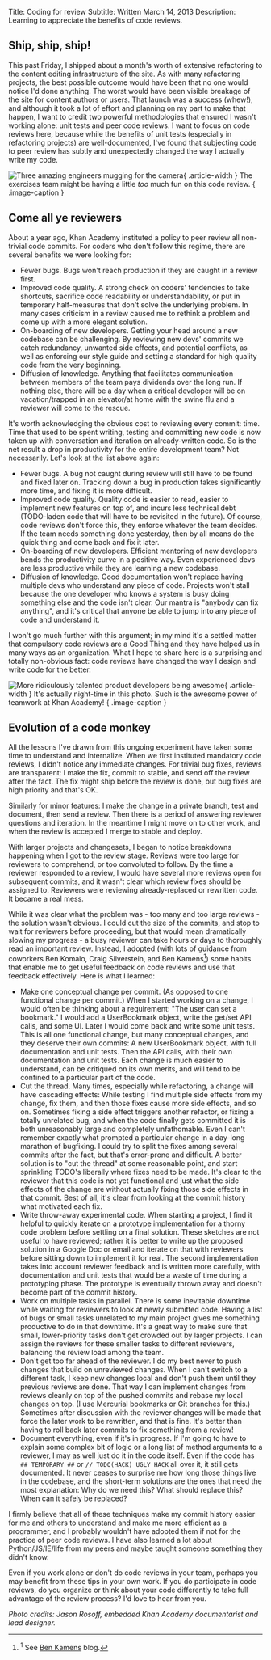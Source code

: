 Title: Coding for review
Subtitle: Written March 14, 2013
Description: Learning to appreciate the benefits of code reviews.

## Ship, ship, ship!

This past Friday, I shipped about a month's worth of extensive refactoring to
the content editing infrastructure of the site. As with many refactoring
projects, the best possible outcome would have been that no one would notice I'd
done anything. The worst would have been visible breakage of the site for
content authors or users. That launch was a success (whew!), and although it
took a lot of effort and planning on my part to make that happen, I want to
credit two powerful methodologies that ensured I wasn't working alone: unit
tests and peer code reviews. I want to focus on code reviews here, because while
the benefits of unit tests (especially in refactoring projects) are
well-documented, I've found that subjecting code to peer review has subtly and
unexpectedly changed the way I actually write my code.

![Three amazing engineers mugging for the camera](../images/13-03-14/having-fun.jpg){ .article-width }
The exercises team might be having a little *too* much fun on this code review.
{ .image-caption }

## Come all ye reviewers

About a year ago, Khan Academy instituted a policy to peer review all non-trivial code commits. For coders who don't follow this regime, there are several benefits we were looking for:

* Fewer bugs. Bugs won't reach production if they are caught in a review first.
* Improved code quality. A strong check on coders' tendencies to take shortcuts,
  sacrifice code readability or understandability, or put in temporary
  half-measures that don't solve the underlying problem. In many cases criticism
  in a review caused me to rethink a problem and come up with a more elegant
  solution.
* On-boarding of new developers. Getting your head around a new codebase can be
  challenging. By reviewing new devs' commits we catch redundancy, unwanted side
  effects, and potential conflicts, as well as enforcing our style guide and
  setting a standard for high quality code from the very beginning.
* Diffusion of knowledge. Anything that facilitates communication between
  members of the team pays dividends over the long run. If nothing else, there
  will be a day when a critical developer will be on vacation/trapped in an
  elevator/at home with the swine flu and a reviewer will come to the rescue.

It's worth acknowledging the obvious cost to reviewing every commit: time. Time
that used to be spent writing, testing and committing new code is now taken up
with conversation and iteration on already-written code. So is the net result a
drop in productivity for the entire development team? Not necessarily. Let's
look at the list above again:

* Fewer bugs. A bug not caught during review will still have to be found and
  fixed later on. Tracking down a bug in production takes significantly more
  time, and fixing it is more difficult.
* Improved code quality. Quality code is easier to read, easier to implement new
  features on top of, and incurs less technical debt (TODO-laden code that will
  have to be revisited in the future). Of course, code reviews don't force this,
  they enforce whatever the team decides. If the team needs something done
  yesterday, then by all means do the quick thing and come back and fix it
  later.
* On-boarding of new developers. Efficient mentoring of new developers bends the
  productivity curve in a positive way. Even experienced devs are less
  productive while they are learning a new codebase.
* Diffusion of knowledge. Good documentation won't replace having multiple devs
  who understand any piece of code. Projects won't stall because the one
  developer who knows a system is busy doing something else and the code isn't
  clear. Our mantra is "anybody can fix anything", and it's critical that anyone
  be able to jump into any piece of code and understand it.

I won't go much further with this argument; in my mind it's a settled matter
that compulsory code reviews are a Good Thing and they have helped us in many
ways as an organization. What I hope to share here is a surprising and totally
non-obvious fact: code reviews have changed the way I design and write code for
the better.

![More ridiculously talented product developers being awesome](../images/13-03-14/nighttime.jpg){ .article-width }
It's actually night-time in this photo. Such is the awesome power of teamwork at Khan Academy!
{ .image-caption }

## Evolution of a code monkey

All the lessons I've drawn from this ongoing experiment have taken some time to
understand and internalize. When we first instituted mandatory code reviews, I
didn't notice any immediate changes. For trivial bug fixes, reviews are
transparent: I make the fix, commit to stable, and send off the review after the
fact. The fix might ship before the review is done, but bug fixes are high
priority and that's OK.

Similarly for minor features: I make the change in a private branch, test and
document, then send a review. Then there is a period of answering reviewer
questions and iteration. In the meantime I might move on to other work, and when
the review is accepted I merge to stable and deploy.

With larger projects and changesets, I began to notice breakdowns happening when
I got to the review stage. Reviews were too large for reviewers to comprehend,
or too convoluted to follow. By the time a reviewer responded to a review, I
would have several more reviews open for subsequent commits, and it wasn't clear
which review fixes should be assigned to. Reviewers were reviewing
already-replaced or rewritten code. It became a real mess.

While it was clear what the problem was - too many and too large reviews - the
solution wasn't obvious. I could cut the size of the commits, and stop to wait
for reviewers before proceeding, but that would mean dramatically slowing my
progress - a busy reviewer can take hours or days to thoroughly read an
important review. Instead, I adopted (with lots of guidance from coworkers Ben
Komalo, Craig Silverstein, and Ben Kamens[^1]) some habits that enable me to get
useful feedback on code reviews and use that feedback effectively. Here is what
I learned:

[^1]: <sup>1</sup> See [Ben Kamens](https://bjk5.com) blog.

* Make one conceptual change per commit. (As opposed to one functional change
  per commit.) When I started working on a change, I would often be thinking
  about a requirement: "The user can set a bookmark." I would add a UserBookmark
  object, write the get/set API calls, and some UI. Later I would come back and
  write some unit tests. This is all one functional change, but many conceptual
  changes, and they deserve their own commits: A new UserBookmark object, with
  full documentation and unit tests. Then the API calls, with their own
  documentation and unit tests. Each change is much easier to understand, can be
  critiqued on its own merits, and will tend to be confined to a particular part
  of the code.
* Cut the thread. Many times, especially while refactoring, a change will have
  cascading effects: While testing I find multiple side effects from my change,
  fix them, and then those fixes cause more side effects, and so on. Sometimes
  fixing a side effect triggers another refactor, or fixing a totally unrelated
  bug, and when the code finally gets committed it is both unreasonably large
  and completely unfathomable. Even I can't remember exactly what prompted a
  particular change in a day-long marathon of bugfixing. I could try to split
  the fixes among several commits after the fact, but that's error-prone and
  difficult. A better solution is to "cut the thread" at some reasonable point,
  and start sprinkling TODO's liberally where fixes need to be made. It's clear
  to the reviewer that this code is not yet functional and just what the side
  effects of the change are without actually fixing those side effects in that
  commit. Best of all, it's clear from looking at the commit history what
  motivated each fix.
* Write throw-away experimental code. When starting a project, I find it helpful
  to quickly iterate on a prototype implementation for a thorny code problem
  before settling on a final solution. These sketches are not useful to have
  reviewed; rather it is better to write up the proposed solution in a Google
  Doc or email and iterate on that with reviewers before sitting down to
  implement it for real. The second implementation takes into account reviewer
  feedback and is written more carefully, with documentation and unit tests that
  would be a waste of time during a prototyping phase. The prototype is
  eventually thrown away and doesn't become part of the commit history.
* Work on multiple tasks in parallel. There is some inevitable downtime while
  waiting for reviewers to look at newly submitted code. Having a list of bugs
  or small tasks unrelated to my main project gives me something productive to
  do in that downtime. It's a great way to make sure that small, lower-priority
  tasks don't get crowded out by larger projects. I can assign the reviews for
  these smaller tasks to different reviewers, balancing the review load among
  the team.
* Don't get too far ahead of the reviewer. I do my best never to push changes
  that build on unreviewed changes. When I can't switch to a different task, I
  keep new changes local and don't push them until they previous reviews are
  done. That way I can implement changes from reviews cleanly on top of the
  pushed commits and rebase my local changes on top. (I use Mercurial bookmarks
  or Git branches for this.) Sometimes after discussion with the reviewer
  changes will be made that force the later work to be rewritten, and that is
  fine. It's better than having to roll back later commits to fix something from
  a review!
* Document everything, even if it's in progress. If I'm going to have to explain
  some complex bit of logic or a long list of method arguments to a reviewer, I
  may as well just do it in the code itself. Even if the code has `## TEMPORARY
  ##` or `// TODO(HACK) UGLY HACK` all over it, it still gets documented. It never
  ceases to surprise me how long those things live in the codebase, and the
  short-term solutions are the ones that need the most explanation: Why do we
  need this? What should replace this? When can it safely be replaced?

I firmly believe that all of these techniques make my commit history easier for
me and others to understand and make me more efficient as a programmer, and I
probably wouldn't have adopted them if not for the practice of peer code
reviews. I have also learned a lot about Python/JS/IE/life from my peers and
maybe taught someone something they didn't know.

Even if you work alone or don't do code reviews in your team, perhaps you may
benefit from these tips in your own work. If you do participate in code reviews,
do you organize or think about your code differently to take full advantage of
the review process? I'd love to hear from you.

*Photo credits: Jason Rosoff, embedded Khan Academy documentarist and lead designer.*
